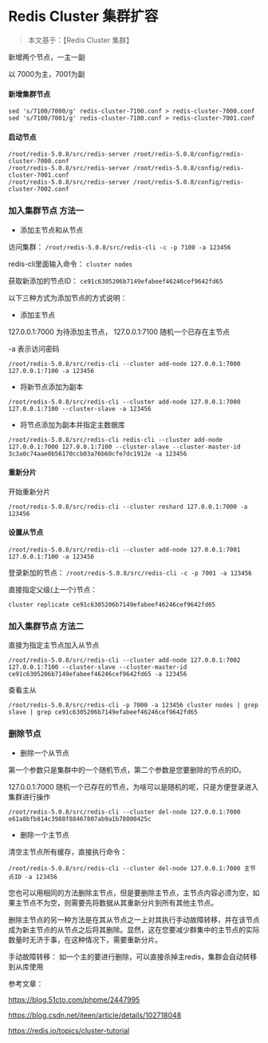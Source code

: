 # Redis Cluster 集群扩容

>本文基于：【Redis Cluster 集群】
>

新增两个节点，一主一副

以 7000为主，7001为副


#### 新增集群节点

```
sed 's/7100/7000/g' redis-cluster-7100.conf > redis-cluster-7000.conf
sed 's/7100/7001/g' redis-cluster-7100.conf > redis-cluster-7001.conf

```

#### 启动节点

```
/root/redis-5.0.8/src/redis-server /root/redis-5.0.8/config/redis-cluster-7000.conf
/root/redis-5.0.8/src/redis-server /root/redis-5.0.8/config/redis-cluster-7001.conf
/root/redis-5.0.8/src/redis-server /root/redis-5.0.8/config/redis-cluster-7002.conf
```

### 加入集群节点 方法一

- 添加主节点和从节点

访问集群： ` /root/redis-5.0.8/src/redis-cli -c -p 7100 -a 123456 `

redis-cli里面输入命令： `cluster nodes`

获取新添加的节点ID： `ce91c6305206b7149efabeef46246cef9642fd65`

以下三种方式为添加节点的方式说明：

- 添加主节点

127.0.0.1:7000 为待添加主节点， 127.0.0.1:7100 随机一个已存在主节点

-a 表示访问密码

```
/root/redis-5.0.8/src/redis-cli --cluster add-node 127.0.0.1:7000 127.0.0.1:7100 -a 123456
```

- 将新节点添加为副本

```
/root/redis-5.0.8/src/redis-cli --cluster add-node 127.0.0.1:7000 127.0.0.1:7100 --cluster-slave -a 123456
```

- 将节点添加为副本并指定主数据库

```
/root/redis-5.0.8/src/redis-cli redis-cli --cluster add-node 127.0.0.1:7000 127.0.0.1:7100 --cluster-slave --cluster-master-id 3c3a0c74aae0b56170ccb03a76b60cfe7dc1912e -a 123456
```

#### 重新分片

开始重新分片

```
/root/redis-5.0.8/src/redis-cli --cluster reshard 127.0.0.1:7000 -a 123456
```

#### 设置从节点

```
/root/redis-5.0.8/src/redis-cli --cluster add-node 127.0.0.1:7001 127.0.0.1:7100 -a 123456
```

登录新加的节点： ` /root/redis-5.0.8/src/redis-cli -c -p 7001 -a 123456 `

直接指定父级(上一个)节点： 

```
cluster replicate ce91c6305206b7149efabeef46246cef9642fd65
```

### 加入集群节点 方法二

直接为指定主节点加入从节点

```
/root/redis-5.0.8/src/redis-cli --cluster add-node 127.0.0.1:7002 127.0.0.1:7100 --cluster-slave --cluster-master-id ce91c6305206b7149efabeef46246cef9642fd65 -a 123456
```

查看主从

```
/root/redis-5.0.8/src/redis-cli -p 7000 -a 123456 cluster nodes | grep slave | grep ce91c6305206b7149efabeef46246cef9642fd65 
```


### 删除节点

- 删除一个从节点

第一个参数只是集群中的一个随机节点，第二个参数是您要删除的节点的ID。

127.0.0.1:7000 随机一个已存在的节点，为啥可以是随机的呢，只是方便登录进入集群进行操作

```
/root/redis-5.0.8/src/redis-cli --cluster del-node 127.0.0.1:7000 e61a8bfb814c3988f88467807ab9a1b78000425c
```

- 删除一个主节点

清空主节点所有缓存，直接执行命令：

```
/root/redis-5.0.8/src/redis-cli --cluster del-node 127.0.0.1:7000 主节点ID -a 123456
```

您也可以用相同的方法删除主节点，但是要删除主节点，主节点内容必须为空，如果主节点不为空，则需要先将数据从其重新分片到所有其他主节点。

删除主节点的另一种方法是在其从节点之一上对其执行手动故障转移，并在该节点成为新主节点的从节点之后将其删除。显然，这在您要减少群集中的主节点的实际数量时无济于事，在这种情况下，需要重新分片。

手动故障转移： 如一个主的要进行删除，可以直接杀掉主redis，集群会自动转移到从库使用

参考文章：

https://blog.51cto.com/phpme/2447995

https://blog.csdn.net/iteen/article/details/102718048

https://redis.io/topics/cluster-tutorial
